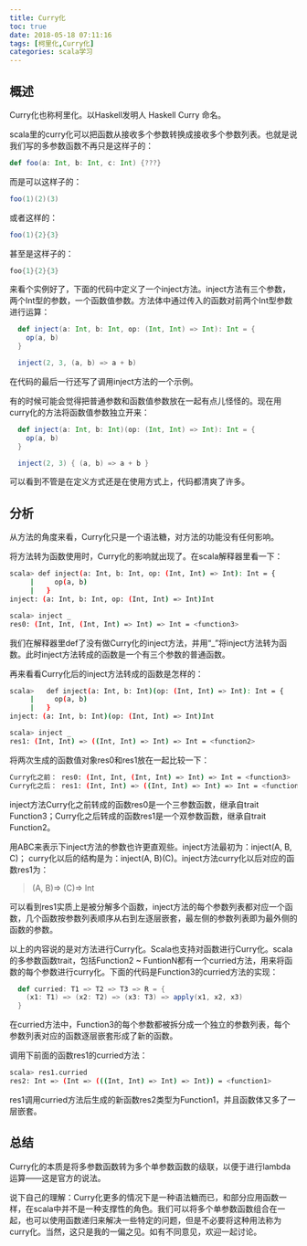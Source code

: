 ```yaml
---
title: Curry化
toc: true
date: 2018-05-18 07:11:16
tags: [柯里化,Curry化]
categories: scala学习
---
```


## 概述

Curry化也称柯里化。以Haskell发明人 Haskell Curry 命名。

scala里的curry化可以把函数从接收多个参数转换成接收多个参数列表。也就是说我们写的多参数函数不再只是这样子的：
```scala
def foo(a: Int, b: Int, c: Int) {???}
```
而是可以这样子的：
```scala
foo(1)(2)(3)
```
或者这样的：
```scala
foo(1){2}{3}
```
甚至是这样子的：
```scala
foo{1}{2}{3}
```

来看个实例好了，下面的代码中定义了一个inject方法。inject方法有三个参数，两个Int型的参数，一个函数值参数。方法体中通过传入的函数对前两个Int型参数进行运算：
```scala
  def inject(a: Int, b: Int, op: (Int, Int) => Int): Int = {
    op(a, b)
  }

  inject(2, 3, (a, b) => a + b)
```
在代码的最后一行还写了调用inject方法的一个示例。

有的时候可能会觉得把普通参数和函数值参数放在一起有点儿怪怪的。现在用curry化的方法将函数值参数独立开来：
```scala
  def inject(a: Int, b: Int)(op: (Int, Int) => Int): Int = {
    op(a, b)
  }

  inject(2, 3) { (a, b) => a + b }
```
可以看到不管是在定义方式还是在使用方式上，代码都清爽了许多。

## 分析

从方法的角度来看，Curry化只是一个语法糖，对方法的功能没有任何影响。    

将方法转为函数使用时，Curry化的影响就出现了。在scala解释器里看一下：
```bash
scala> def inject(a: Int, b: Int, op: (Int, Int) => Int): Int = {
     |     op(a, b)
     |   }
inject: (a: Int, b: Int, op: (Int, Int) => Int)Int

scala> inject _
res0: (Int, Int, (Int, Int) => Int) => Int = <function3>
```
我们在解释器里def了没有做Curry化的inject方法，并用“_”将inject方法转为函数。此时inject方法转成的函数是一个有三个参数的普通函数。  

再来看看Curry化后的inject方法转成的函数是怎样的：
```bash
scala>   def inject(a: Int, b: Int)(op: (Int, Int) => Int): Int = {
     |     op(a, b)
     |   }
inject: (a: Int, b: Int)(op: (Int, Int) => Int)Int

scala> inject _
res1: (Int, Int) => ((Int, Int) => Int) => Int = <function2>
```

将两次生成的函数值对象res0和res1放在一起比较一下：
```bash
Curry化之前： res0: (Int, Int, (Int, Int) => Int) => Int = <function3>
Curry化之后： res1: (Int, Int) => ((Int, Int) => Int) => Int = <function2>
```

inject方法Curry化之前转成的函数res0是一个三参数函数，继承自trait Function3；Curry化之后转成的函数res1是一个双参数函数，继承自trait Function2。  

用ABC来表示下inject方法的参数也许更直观些。inject方法最初为：inject(A, B, C)； curry化以后的结构是为：inject(A, B)(C)。inject方法curry化以后对应的函数res1为：
> (A, B)=> (C)=> Int

可以看到res1实质上是被分解多个函数，inject方法的每个参数列表都对应一个函数，几个函数按参数列表顺序从右到左逐层嵌套，最左侧的参数列表即为最外侧的函数的参数。  

以上的内容说的是对方法进行Curry化。Scala也支持对函数进行Curry化。scala的多参数函数trait，包括Function2 ~ FuntionN都有一个curried方法，用来将函数的每个参数进行curry化。下面的代码是Function3的curried方法的实现：
```scala
  def curried: T1 => T2 => T3 => R = {
    (x1: T1) => (x2: T2) => (x3: T3) => apply(x1, x2, x3)
  }
```
在curried方法中，Function3的每个参数都被拆分成一个独立的参数列表，每个参数列表对应的函数逐层嵌套形成了新的函数。

调用下前面的函数res1的curried方法：
```bash
scala> res1.curried
res2: Int => (Int => (((Int, Int) => Int) => Int)) = <function1>
```
res1调用curried方法后生成的新函数res2类型为Function1，并且函数体又多了一层嵌套。

## 总结

Curry化的本质是将多参数函数转为多个单参数函数的级联，以便于进行lambda运算——这是官方的说法。  

说下自己的理解：Curry化更多的情况下是一种语法糖而已，和部分应用函数一样，在scala中并不是一种支撑性的角色。我们可以将多个单参数函数组合在一起，也可以使用函数递归来解决一些特定的问题，但是不必要将这种用法称为curry化。当然，这只是我的一偏之见。如有不同意见，欢迎一起讨论。

